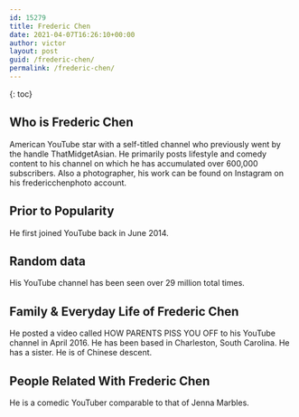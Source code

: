 ```yaml
---
id: 15279
title: Frederic Chen
date: 2021-04-07T16:26:10+00:00
author: victor
layout: post
guid: /frederic-chen/
permalink: /frederic-chen/
---
```



{: toc}


## Who is Frederic Chen



American YouTube star with a self-titled channel who previously went by the handle ThatMidgetAsian. He primarily posts lifestyle and comedy content to his channel on which he has accumulated over 600,000 subscribers. Also a photographer, his work can be found on Instagram on his fredericchenphoto account. 

                
                
                
## Prior to Popularity



He first joined YouTube back in June 2014. 

                
                
                
## Random data



His YouTube channel has been seen over 29 million total times. 

                
                
                
## Family & Everyday Life of Frederic Chen



He posted a video called HOW PARENTS PISS YOU OFF to his YouTube channel in April 2016. He has been based in Charleston, South Carolina. He has a sister. He is of Chinese descent.

                
                
                
## People Related With Frederic Chen



He is a comedic YouTuber comparable to that of Jenna Marbles. 

                
              
            
          
          
          